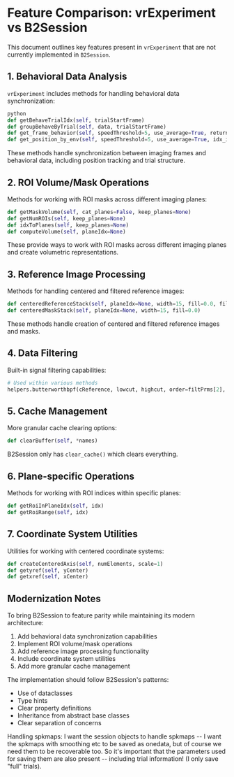 # Feature Comparison: vrExperiment vs B2Session

This document outlines key features present in `vrExperiment` that are not currently implemented in `B2Session`.

## 1. Behavioral Data Analysis

`vrExperiment` includes methods for handling behavioral data synchronization:
```python
python
def getBehaveTrialIdx(self, trialStartFrame)
def groupBehaveByTrial(self, data, trialStartFrame)
def get_frame_behavior(self, speedThreshold=5, use_average=True, return_speed=False)
def get_position_by_env(self, speedThreshold=5, use_average=True, idx_ignore=-100, return_speed=False)
```

These methods handle synchronization between imaging frames and behavioral data, including position tracking and trial structure.

## 2. ROI Volume/Mask Operations

Methods for working with ROI masks across different imaging planes:
```python
def getMaskVolume(self, cat_planes=False, keep_planes=None)
def getNumROIs(self, keep_planes=None)
def idxToPlanes(self, keep_planes=None)
def computeVolume(self, planeIdx=None)
```

These provide ways to work with ROI masks across different imaging planes and create volumetric representations.

## 3. Reference Image Processing

Methods for handling centered and filtered reference images:

```python
def centeredReferenceStack(self, planeIdx=None, width=15, fill=0.0, filtPrms=None)
def centeredMaskStack(self, planeIdx=None, width=15, fill=0.0)
```

These methods handle creation of centered and filtered reference images and masks.

## 4. Data Filtering

Built-in signal filtering capabilities:

```python
# Used within various methods
helpers.butterworthbpf(cReference, lowcut, highcut, order=filtPrms[2], fs=filtPrms[3])
```

## 5. Cache Management

More granular cache clearing options:

```python
def clearBuffer(self, *names)
```

B2Session only has `clear_cache()` which clears everything.

## 6. Plane-specific Operations

Methods for working with ROI indices within specific planes:

```python
def getRoiInPlaneIdx(self, idx)
def getRoiRange(self, idx)
```

## 7. Coordinate System Utilities

Utilities for working with centered coordinate systems:

```python
def createCenteredAxis(self, numElements, scale=1)
def getyref(self, yCenter)
def getxref(self, xCenter)
```

## Modernization Notes

To bring B2Session to feature parity while maintaining its modern architecture:

1. Add behavioral data synchronization capabilities
2. Implement ROI volume/mask operations
3. Add reference image processing functionality
4. Include coordinate system utilities
5. Add more granular cache management

The implementation should follow B2Session's patterns:
- Use of dataclasses
- Type hints
- Clear property definitions
- Inheritance from abstract base classes
- Clear separation of concerns

Handling spkmaps:
I want the session objects to handle spkmaps -- I want the spkmaps with smoothing etc to be saved as onedata,
but of course we need them to be recoverable too. So it's important that the parameters used for saving them
are also present -- including trial information! (I only save "full" trials). 
